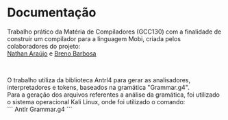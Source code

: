# Documentação
<p>
  Trabalho prático da Matéria de Compiladores (GCC130) com a finalidade de construir um compilador para a linguagem Mobi, criada pelos colaboradores do projeto: 
  </br>
  <a href="https://github.com/natharaujos">Nathan Araújo</a> e  <a href="https://github.com/brenocb00">Breno Barbosa</a>
 </p>
 </br>
 <p>
    O trabalho utiliza da biblioteca Antrl4 para gerar as analisadores, interpretadores e tokens, baseados na gramática "Grammar.g4".
    </br>
    Para a geração dos arquivos referentes a análise da gramática, foi utilizado o sistema operacional Kali Linux, onde foi utilizado o comando:
    </br>
 ```
 Antlr Grammar.g4
 ```
</p>
